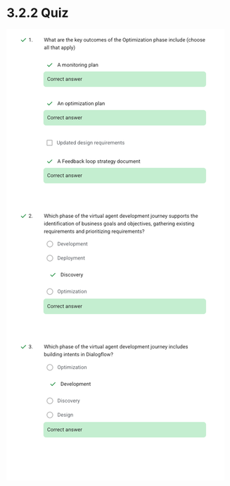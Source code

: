 # 3.2.2 Quiz

![gh](https://raw.githubusercontent.com/SeanChenR/img_gif/main/myimage/1745991404000pw40cc.png)

